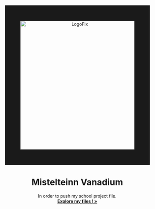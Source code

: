 <br />
<div align="center">
<a><img src="https://i.ibb.co/LYwZCtD/LogoFix.png" alt="LogoFix" border="50" style="width:371px;height:418px; align="center"></a>

<h1 align="center">Mistelteinn Vanadium</h1>

  <p align="center">
    In order to push my school project file.
    <br />
    <a href="https://github.com/XavenaXv/Mistelteinn-Vanadium"><strong>Explore my files ! »</strong></a>
    <br />
  </p>

</div>
